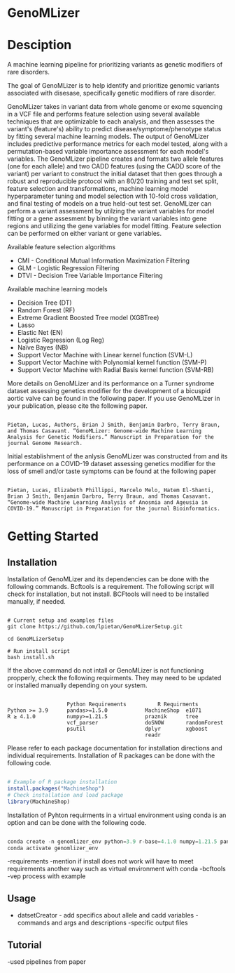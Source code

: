 # GenoMLizer


# Desciption
A machine learning pipeline for prioritizing variants as genetic modifiers of rare disorders.

The goal of GenoMLizer is to help identify and prioritize genomic variants associated with disesase, specifically genetic modifiers of rare disorder.

GenoMLizer takes in variant data from whole genome or exome squencing in a VCF file and performs feature selection using several available techniques that are optimizable to each analysis, and then assesses the variant's (feature's) ability to predict disease/symptome/phenotype status by fitting several machine learning models. The output of GenoMLizer includes predictive performance metrics for each model tested, along with a permutation-based variable importance assessment for each model's variables. The GenoMLizer pipeline creates and formats two allele features (one for each allele) and two CADD features (using the CADD score of the variant) per variant to construct the initial dataset that then goes through a robust and reproducible protocol with an 80/20 training and test set split, feature selection and transformations, machine learning model hyperparameter tuning and model selection with 10-fold cross validation, and final testing of models on a true held-out test set. GenoMLizer can perform a variant assessment by utilzing the variant variables for model fitting or a gene assesment by binning the variant variables into gene regions and utilizing the gene variables for model fitting. Feature selection can be performed on either variant or gene variables. 

Available feature selection algorithms
* CMI - Conditional Mutual Information Maximization Filtering
* GLM - Logistic Regression Filtering
* DTVI - Decision Tree Variable Importance Filtering

Available machine learning models
* Decision Tree (DT)
* Random Forest (RF)
* Extreme Gradient Boosted Tree model (XGBTree)
* Lasso
* Elastic Net (EN)
* Logistic Regression (Log Reg)
* Naïve Bayes (NB)
* Support Vector Machine with Linear kernel function (SVM-L)
* Support Vector Machine with Polynomial kernel function (SVM-P)
* Support Vector Machine with Radial Basis kernel function (SVM-RB)

More details on GenoMLizer and its performance on a Turner syndrome dataset assessing genetics modifier for the development of a bicuspid aortic valve can be found in the following paper. If you use GenoMLizer in your publication, please cite the following paper.
```

Pietan, Lucas, Authors, Brian J Smith, Benjamin Darbro, Terry Braun, and Thomas Casavant. “GenoMLizer: Genome-wide Machine Learning Analysis for Genetic Modifiers.” Manuscript in Preparation for the journal Genome Research.

```


Initial establishment of the anlysis GenoMLizer was constructed from and its performance on a COVID-19 dataset assessing genetics modifier for the loss of smell and/or taste symptoms can be found at the following paper
```

Pietan, Lucas, Elizabeth Phillippi, Marcelo Melo, Hatem El-Shanti, Brian J Smith, Benjamin Darbro, Terry Braun, and Thomas Casavant. “Genome-wide Machine Learning Analysis of Anosmia and Ageusia in COVID-19.” Manuscript in Preparation for the journal Bioinformatics.

```


# Getting Started

## Installation

Installation of GenoMLizer and its dependencies can be done with the following commands. Bcftools is a requirement. The following script will check for installation, but not install. BCFtools will need to be installed manually, if needed. 
```

# Current setup and examples files
git clone https://github.com/lpietan/GenoMLizerSetup.git

cd GenoMLizerSetup

# Run install script
bash install.sh

```
If the above command do not intall or GenoMLizer is not functioning propperly, check the following requirments. They may need to be updated or installed manually depending on your system. 
```

                   Python Requirements          R Requirments    
Python >= 3.9      pandas>=1.5.0            MachineShop  e1071
R ≥ 4.1.0          numpy>=1.21.5            praznik      tree
                   vcf_parser               doSNOW       randomForest
                   psutil                   dplyr        xgboost
                                            readr

```
Please refer to each package documentation for installation directions and individual requirements. Installation of R packages can be done with the following code. 
```R

# Example of R package installation
install.packages("MachineShop")
# Check installation and load package
library(MachineShop)

```
Installation of Pyhton requirments in a virtual environment using conda is an option and can be done with the following code. 
```Python

conda create -n genomlizer_env python=3.9 r-base=4.1.0 numpy=1.21.5 pandas=1.5.0
conda activate genomlizer_env

```
-requirements
  -mention if install does not work will have to meet requirements another way such as virtual environment with conda
-bcftools
-vep process with example 


 ## Usage

- datsetCreator - add specifics about allele and cadd variables
-commands and args and descriptions 
-specific output files

 ## Tutorial

 -used pipelines from paper
 
